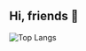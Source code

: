 ## Hi, friends 👋

![Top Langs](https://github-readme-stats.vercel.app/api/top-langs/?username=shunProgGit&layout=compact&theme=tokyonight)
